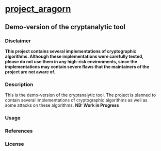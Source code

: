 # [project_aragorn](project_aragorn)
## Demo-version of the cryptanalytic tool

### Disclaimer
**This project contains several implementations of cryptographic algorithms.
Although these implementations were carefully tested, please do not use them in
any high-risk environments, since the implementations may contain severe flaws
that the maintainers of the project are not aware of.**

### Description
This is the demo-version of the cryptanalytic tool. The project is planned to
contain several implementations of cryptographic algorithms as well as
some attacks on these algorithms.
**NB: Work in Progress**
### Usage
### References
### License

